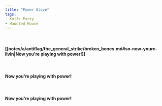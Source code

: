 ```yaml
---
title: "Power Glove"
tags:
- Knife Party
- Haunted House
---
```

&nbsp;
#### [[notes/a/antiflag/the_general_strike/broken_bones.md#so-now-youre-livin|Now you're playing with power!]]
&nbsp;
#### Now you're playing with power!
&nbsp;
#### Now you're playing with power!
